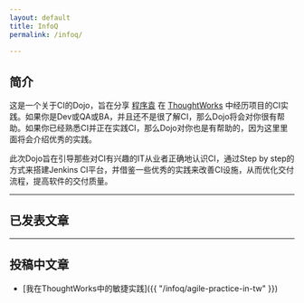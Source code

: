 ```yaml
---
layout: default
title: InfoQ
permalink: /infoq/
    
---
```


## 简介
这是一个关于CI的Dojo，旨在分享 [程序袁](http://blog.sjyuan.cc) 在 [ThoughtWorks](https://thoughtworks.com/) 中经历项目的CI实践。如果你是Dev或QA或BA，并且还不是很了解CI，那么Dojo将会对你很有帮助。如果你已经熟悉CI并正在实践CI，那么Dojo对你也是有帮助的，因为这里里面将会介绍优秀的实践。

此次Dojo旨在引导那些对CI有兴趣的IT从业者正确地认识CI，通过Step by step的方式来搭建Jenkins CI平台，并借鉴一些优秀的实践来改善CI设施，从而优化交付流程，提高软件的交付质量。
	
---

## 已发表文章

---

## 投稿中文章
* [我在ThoughtWorks中的敏捷实践]({{ "/infoq/agile-practice-in-tw" }})